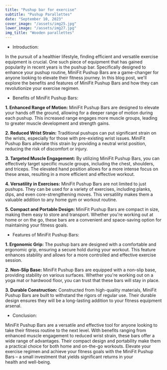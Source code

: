 ```yaml
---
title: "Pushup bar for exercise"
subtitle: "Pushup Parallettes"
date: "September 10, 2023"
cover_image: "/assets/img25.jpg"
lower_image: "/assets/img27.jpg"
img_title: "Wooden parallettes"
---
```


* Introduction:

In the pursuit of a healthier lifestyle, finding efficient and versatile exercise equipment is crucial. One such piece of equipment that has gained popularity in recent years is the pushup bar. Specifically designed to enhance your pushup routine, MiniFit Pushup Bars are a game-changer for anyone looking to elevate their fitness journey. In this blog post, we'll explore the benefits and features of MiniFit Pushup Bars and how they can revolutionize your exercise regimen.

* Benefits of MiniFit Pushup Bars:

**1. Enhanced Range of Motion:**
   MiniFit Pushup Bars are designed to elevate your hands off the ground, allowing for a deeper range of motion during each pushup. This increased range engages more muscle groups, leading to greater muscle development and strength gains.

**2. Reduced Wrist Strain:**
   Traditional pushups can put significant strain on the wrists, especially for those with pre-existing wrist issues. MiniFit Pushup Bars alleviate this strain by providing a neutral wrist position, reducing the risk of discomfort or injury.

**3. Targeted Muscle Engagement:**
   By utilizing MiniFit Pushup Bars, you can effectively target specific muscle groups, including the chest, shoulders, and triceps. The elevated hand position allows for a more intense focus on these areas, resulting in a more efficient and effective workout.

**4. Versatility in Exercises:**
   MiniFit Pushup Bars are not limited to just pushups. They can be used for a variety of exercises, including planks, dips, and even core-strengthening moves. This versatility makes them a valuable addition to any home gym or workout routine.

**5. Compact and Portable Design:**
   MiniFit Pushup Bars are compact in size, making them easy to store and transport. Whether you're working out at home or on the go, these bars are a convenient and space-saving option for maintaining your fitness goals.

* Features of MiniFit Pushup Bars:

**1. Ergonomic Grip:**
   The pushup bars are designed with a comfortable and ergonomic grip, ensuring a secure hold during your workout. This feature enhances stability and allows for a more controlled and effective exercise session.

**2. Non-Slip Base:**
   MiniFit Pushup Bars are equipped with a non-slip base, providing stability on various surfaces. Whether you're working out on a yoga mat or hardwood floor, you can trust that these bars will stay in place.

**3. Durable Construction:**
   Constructed from high-quality materials, MiniFit Pushup Bars are built to withstand the rigors of regular use. Their durable design ensures they will be a long-lasting addition to your fitness equipment arsenal.

* Conclusion:

MiniFit Pushup Bars are a versatile and effective tool for anyone looking to take their fitness routine to the next level. With benefits ranging from enhanced muscle engagement to reduced wrist strain, these bars offer a wide range of advantages. Their compact design and portability make them a practical choice for both home and on-the-go workouts. Elevate your exercise regimen and achieve your fitness goals with the MiniFit Pushup Bars – a small investment that yields significant returns in your health and well-being.
